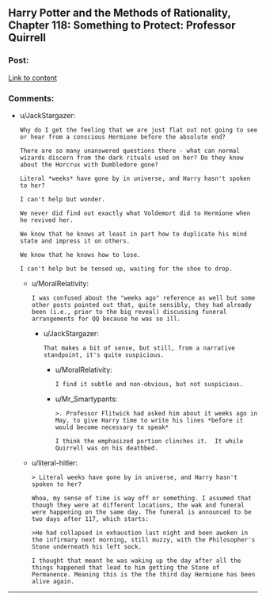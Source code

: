 ## Harry Potter and the Methods of Rationality, Chapter 118: Something to Protect: Professor Quirrell

### Post:

[Link to content](http://hpmor.com/chapter/118)

### Comments:

- u/JackStargazer:
  ```
  Why do I get the feeling that we are just flat out not going to see or hear from a conscious Hermione before the absolute end? 

  There are so many unanswered questions there - what can normal wizards discern from the dark rituals used on her? Do they know about the Horcrux with Dumbledore gone? 

  Literal *weeks* have gone by in universe, and Harry hasn't spoken to her?

  I can't help but wonder. 

  We never did find out exactly what Voldemort did to Hermione when he revived her. 

  We know that he knows at least in part how to duplicate his mind state and impress it on others.

  We know that he knows how to lose.

  I can't help but be tensed up, waiting for the shoe to drop.
  ```

  - u/MoralRelativity:
    ```
    I was confused about the "weeks ago" reference as well but some other posts pointed out that, quite sensibly, they had already been (i.e., prior to the big reveal) discussing funeral arrangements for QQ because he was so ill.
    ```

    - u/JackStargazer:
      ```
      That makes a bit of sense, but still, from a narrative standpoint, it's quite suspicious.
      ```

      - u/MoralRelativity:
        ```
        I find it subtle and non-obvious, but not suspicious.
        ```

      - u/Mr_Smartypants:
        ```
        >. Professor Flitwick had asked him about it weeks ago in May, to give Harry time to write his lines *before it would become necessary to speak*

        I think the emphasized portion clinches it.  It while Quirrell was on his deathbed.
        ```

  - u/literal-hitler:
    ```
    > Literal weeks have gone by in universe, and Harry hasn't spoken to her?

    Whoa, my sense of time is way off or something. I assumed that though they were at different locations, the wak and funeral were happening on the same day. The funeral is announced to be two days after 117, which starts:

    >He had collapsed in exhaustion last night and been awoken in the infirmary next morning, still muzzy, with the Philosopher's Stone underneath his left sock.

    I thought that meant he was waking up the day after all the things happened that lead to him getting the Stone of Permanence. Meaning this is the the third day Hermione has been alive again.
    ```

---

